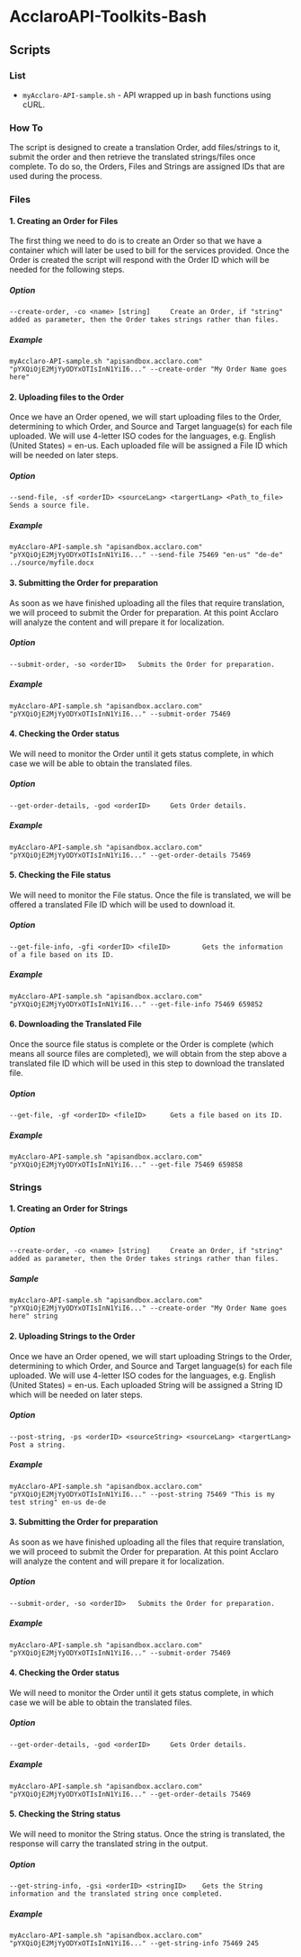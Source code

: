 # AcclaroAPI-Toolkits-Bash
## Scripts
### List
* `myAcclaro-API-sample.sh` - API wrapped up in bash functions using cURL.
### How To
The script is designed to create a translation Order, add files/strings to it, submit the order and then retrieve the translated strings/files once complete. To do so, the Orders, Files and Strings are assigned IDs that are used during the process.
### Files
#### 1. Creating an Order for Files
The first thing we need to do is to create an Order so that we have a container which will later be used to bill for the services provided. Once the Order is created the script will respond with the Order ID which will be needed for the following steps.
##### Option
```
--create-order, -co <name> [string]     Create an Order, if "string" added as parameter, then the Order takes strings rather than files.
```
##### Example
```
myAcclaro-API-sample.sh "apisandbox.acclaro.com" "pYXQiOjE2MjYyODYxOTIsInN1YiI6..." --create-order "My Order Name goes here"
```
#### 2. Uploading files to the Order
Once we have an Order opened, we will start uploading files to the Order, determining to which Order, and Source and Target language(s) for each file uploaded. We will use 4-letter ISO codes for the languages, e.g. English (United States) = en-us. Each uploaded file will be assigned a File ID which will be needed on later steps. 
##### Option
```
--send-file, -sf <orderID> <sourceLang> <targertLang> <Path_to_file>    Sends a source file.
```
##### Example
```
myAcclaro-API-sample.sh "apisandbox.acclaro.com" "pYXQiOjE2MjYyODYxOTIsInN1YiI6..." --send-file 75469 "en-us" "de-de" ../source/myfile.docx
```
#### 3. Submitting the Order for preparation
As soon as we have finished uploading all the files that require translation, we will proceed to submit the Order for preparation. At this point Acclaro will analyze the content and will prepare it for localization. 
##### Option
```
--submit-order, -so <orderID>   Submits the Order for preparation.
```
##### Example
```
myAcclaro-API-sample.sh "apisandbox.acclaro.com" "pYXQiOjE2MjYyODYxOTIsInN1YiI6..." --submit-order 75469
```
#### 4. Checking the Order status
We will need to monitor the Order until it gets status complete, in which case we will be able to obtain the translated files. 
##### Option
```
--get-order-details, -god <orderID>     Gets Order details.
```
##### Example
```
myAcclaro-API-sample.sh "apisandbox.acclaro.com" "pYXQiOjE2MjYyODYxOTIsInN1YiI6..." --get-order-details 75469
```
#### 5. Checking the File status
We will need to monitor the File status. Once the file is translated, we will be offered a translated File ID which will be used to download it. 
##### Option
```
--get-file-info, -gfi <orderID> <fileID>        Gets the information of a file based on its ID.
```
##### Example
```
myAcclaro-API-sample.sh "apisandbox.acclaro.com" "pYXQiOjE2MjYyODYxOTIsInN1YiI6..." --get-file-info 75469 659852
```
#### 6. Downloading the Translated File
Once the source file status is complete or the Order is complete (which means all source files are completed), we will obtain from the step above a translated file ID which will be used in this step to download the translated file.
##### Option
```
--get-file, -gf <orderID> <fileID>      Gets a file based on its ID.
```
##### Example
```
myAcclaro-API-sample.sh "apisandbox.acclaro.com" "pYXQiOjE2MjYyODYxOTIsInN1YiI6..." --get-file 75469 659858
```
### Strings
#### 1. Creating an Order for Strings
##### Option
`--create-order, -co <name> [string]     Create an Order, if "string" added as parameter, then the Order takes strings rather than files.`
##### Sample
`myAcclaro-API-sample.sh "apisandbox.acclaro.com" "pYXQiOjE2MjYyODYxOTIsInN1YiI6..." --create-order "My Order Name goes here" string`
#### 2. Uploading Strings to the Order
Once we have an Order opened, we will start uploading Strings to the Order, determining to which Order, and Source and Target language(s) for each file uploaded. We will use 4-letter ISO codes for the languages, e.g. English (United States) = en-us. Each uploaded String will be assigned a String ID which will be needed on later steps. 
##### Option
```
--post-string, -ps <orderID> <sourceString> <sourceLang> <targertLang>  Post a string.
```
##### Example
```
myAcclaro-API-sample.sh "apisandbox.acclaro.com" "pYXQiOjE2MjYyODYxOTIsInN1YiI6..." --post-string 75469 "This is my test string" en-us de-de
```
#### 3. Submitting the Order for preparation
As soon as we have finished uploading all the files that require translation, we will proceed to submit the Order for preparation. At this point Acclaro will analyze the content and will prepare it for localization. 
##### Option
```
--submit-order, -so <orderID>   Submits the Order for preparation.
```
##### Example
```
myAcclaro-API-sample.sh "apisandbox.acclaro.com" "pYXQiOjE2MjYyODYxOTIsInN1YiI6..." --submit-order 75469
```
#### 4. Checking the Order status
We will need to monitor the Order until it gets status complete, in which case we will be able to obtain the translated files. 
##### Option
```
--get-order-details, -god <orderID>     Gets Order details.
```
##### Example
```
myAcclaro-API-sample.sh "apisandbox.acclaro.com" "pYXQiOjE2MjYyODYxOTIsInN1YiI6..." --get-order-details 75469
```
#### 5. Checking the String status
We will need to monitor the String status. Once the string is translated, the response will carry the translated string in the output. 
##### Option
```
--get-string-info, -gsi <orderID> <stringID>	Gets the String information and the translated string once completed.
```
##### Example
```
myAcclaro-API-sample.sh "apisandbox.acclaro.com" "pYXQiOjE2MjYyODYxOTIsInN1YiI6..." --get-string-info 75469 245
```
